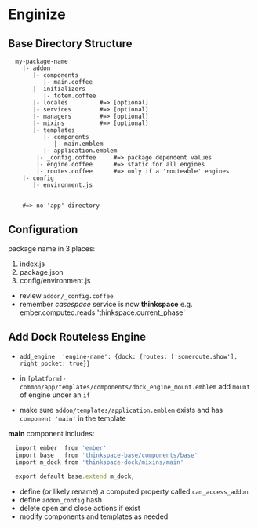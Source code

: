 # Enginize

## Base Directory Structure

```
  my-package-name
    |- addon
       |- components
          |- main.coffee
       |- initializers
          |- totem.coffee
       |- locales         #=> [optional]
       |- services        #=> [optional]
       |- managers        #=> [optional]
       |- mixins          #=> [optional]
       |- templates
          |- components
             |- main.emblem
          |- application.emblem
        |- _config.coffee     #=> package dependent values
        |- engine.coffee      #=> static for all engines
        |- routes.coffee      #=> only if a 'routeable' engines
    |- config
       |- environment.js


    #=> no 'app' directory
``` 

## Configuration
package name in 3 places:
1. index.js
2. package.json
3. config/environment.js

- review `addon/_config.coffee`
- remember *casespace* service is now **thinkspace** e.g. ember.computed.reads 'thinkspace.current_phase'

## Add Dock Routeless Engine
- `add_engine  'engine-name': {dock: {routes: ['someroute.show'], right_pocket: true}}`

- in `[platform]-common/app/templates/components/dock_engine_mount.emblem` add `mount` of engine under an `if`

- make sure `addon/templates/application.emblem` exists and has `component 'main'` in the template

**main** component includes:

```ruby
  import ember  from 'ember'
  import base   from 'thinkspace-base/components/base'
  import m_dock from 'thinkspace-dock/mixins/main'

  export default base.extend m_dock,
```

- define (or likely rename) a computed property called `can_access_addon`
- define `addon_config` hash
- delete open and close actions if exist
- modify components and templates as needed

